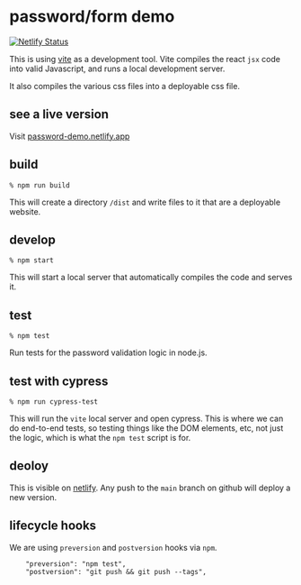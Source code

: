 # password/form demo

[![Netlify Status](https://api.netlify.com/api/v1/badges/82455868-eb09-47e6-b705-a3c26c44ef6f/deploy-status)](https://app.netlify.com/sites/password-demo/deploys)

This is using [vite](https://vitejs.dev/) as a development tool. Vite compiles the react `jsx` code into valid Javascript, and runs a local development server.

It also compiles the various css files into a deployable css file.

## see a live version

Visit [password-demo.netlify.app](https://password-demo.netlify.app/)


## build
```
% npm run build
```

This will create a directory `/dist` and write files to it that are a deployable website.

## develop
```
% npm start
```

This will start a local server that automatically compiles the code and serves it.

## test
```
% npm test
```
Run tests for the password validation logic in node.js.

## test with cypress
```
% npm run cypress-test
```

This will run the `vite` local server and open cypress. This is where we can do end-to-end tests, so testing things like the DOM elements, etc, not just the logic, which is what the `npm test` script is for.

## deoloy
This is visible on [netlify](https://password-demo.netlify.app/). Any push to the `main` branch on github will deploy a new version.


## lifecycle hooks
We are using `preversion` and `postversion` hooks via `npm`.

```
    "preversion": "npm test",
    "postversion": "git push && git push --tags",
```
